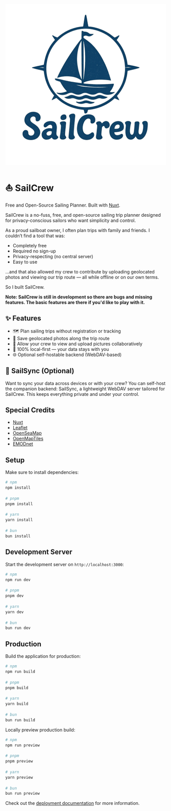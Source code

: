 ![SailCrew](public/sailcrew.png "SailCrew")

# ⛵ SailCrew

Free and Open-Source Sailing Planner. Built with [Nuxt](https://nuxt.com).

SailCrew is a no-fuss, free, and open-source sailing trip planner designed for privacy-conscious sailors who want simplicity and control.

As a proud sailboat owner, I often plan trips with family and friends. I couldn’t find a tool that was:
- Completely free
- Required no sign-up
- Privacy-respecting (no central server)
- Easy to use

...and that also allowed my crew to contribute by uploading geolocated photos and viewing our trip route — all while offline or on our own terms.

So I built SailCrew.

**Note: SailCrew is still in development so there are bugs and missing features. The basic features are there if you'd like to play with it.**

## ✨ Features
- 🗺️ Plan sailing trips without registration or tracking
- 📸 Save geolocated photos along the trip route
- 👥 Allow your crew to view and upload pictures collaboratively
- 🔐 100% local-first — your data stays with you
- 🌐 Optional self-hostable backend (WebDAV-based)

## 💾 SailSync (Optional)

Want to sync your data across devices or with your crew? You can self-host the companion backend: SailSync, a lightweight WebDAV server tailored for SailCrew. This keeps everything private and under your control.

## Special Credits

- [Nuxt](https://nuxt.com)
- [Leaflet](https://leafletjs.com)
- [OpenSeaMap](https://openseamap.org)
- [OpenMapTiles](https://openmaptiles.org/)
- [EMODnet](https://emodnet.ec.europa.eu)

## Setup

Make sure to install dependencies:

```bash
# npm
npm install

# pnpm
pnpm install

# yarn
yarn install

# bun
bun install
```

## Development Server

Start the development server on `http://localhost:3000`:

```bash
# npm
npm run dev

# pnpm
pnpm dev

# yarn
yarn dev

# bun
bun run dev
```

## Production

Build the application for production:

```bash
# npm
npm run build

# pnpm
pnpm build

# yarn
yarn build

# bun
bun run build
```

Locally preview production build:

```bash
# npm
npm run preview

# pnpm
pnpm preview

# yarn
yarn preview

# bun
bun run preview
```

Check out the [deployment documentation](https://nuxt.com/docs/getting-started/deployment) for more information.
